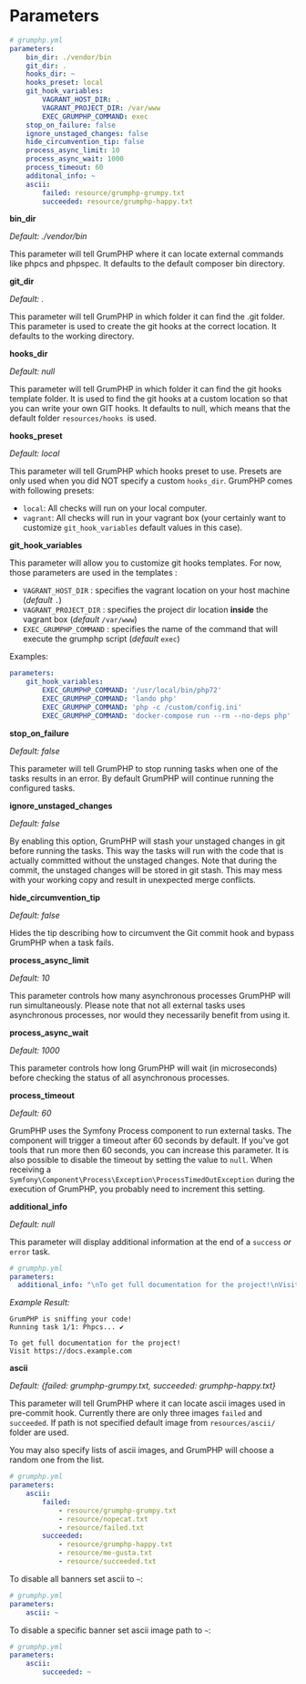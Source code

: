 # Parameters

```yaml
# grumphp.yml
parameters:
    bin_dir: ./vendor/bin
    git_dir: .
    hooks_dir: ~
    hooks_preset: local
    git_hook_variables:
        VAGRANT_HOST_DIR: .
        VAGRANT_PROJECT_DIR: /var/www
        EXEC_GRUMPHP_COMMAND: exec
    stop_on_failure: false
    ignore_unstaged_changes: false
    hide_circumvention_tip: false
    process_async_limit: 10
    process_async_wait: 1000
    process_timeout: 60
    additonal_info: ~
    ascii:
        failed: resource/grumphp-grumpy.txt
        succeeded: resource/grumphp-happy.txt
```

**bin_dir**

*Default: ./vendor/bin*

This parameter will tell GrumPHP where it can locate external commands like phpcs and phpspec.
It defaults to the default composer bin directory.

**git_dir**

*Default: .*

This parameter will tell GrumPHP in which folder it can find the .git folder.
This parameter is used to create the git hooks at the correct location. It defaults to the working directory.

**hooks_dir**

*Default: null*

This parameter will tell GrumPHP in which folder it can find the git hooks template folder.
It is used to find the git hooks at a custom location so that you can write your own GIT hooks.
It defaults to null, which means that the default folder `resources/hooks `is used.

**hooks_preset**

*Default: local*

This parameter will tell GrumPHP which hooks preset to use.
Presets are only used when you did NOT specify a custom `hooks_dir`.
GrumPHP comes with following presets:

- `local`: All checks will run on your local computer.
- `vagrant`: All checks will run in your vagrant box (your certainly want to customize `git_hook_variables` default values in this case).

**git_hook_variables**

This parameter will allow you to customize git hooks templates. For now, those parameters are used in the templates : 

-  `VAGRANT_HOST_DIR` : specifies the vagrant location on your host machine (_default_ `.`)
-  `VAGRANT_PROJECT_DIR` : specifies the project dir location **inside** the vagrant box (_default_ `/var/www`)
-  `EXEC_GRUMPHP_COMMAND` : specifies the name of the command that will execute the grumphp script (_default_ `exec`)

Examples: 

```yaml
parameters:
    git_hook_variables:
        EXEC_GRUMPHP_COMMAND: '/usr/local/bin/php72'
        EXEC_GRUMPHP_COMMAND: 'lando php'
        EXEC_GRUMPHP_COMMAND: 'php -c /custom/config.ini'
        EXEC_GRUMPHP_COMMAND: 'docker-compose run --rm --no-deps php'
```

**stop_on_failure**

*Default: false*

This parameter will tell GrumPHP to stop running tasks when one of the tasks results in an error.
By default GrumPHP will continue running the configured tasks.

**ignore_unstaged_changes**

*Default: false*

By enabling this option, GrumPHP will stash your unstaged changes in git before running the tasks.
This way the tasks will run with the code that is actually committed without the unstaged changes.
Note that during the commit, the unstaged changes will be stored in git stash.
This may mess with your working copy and result in unexpected merge conflicts.

**hide_circumvention_tip**

*Default: false*

Hides the tip describing how to circumvent the Git commit hook and bypass GrumPHP when a task fails.

**process_async_limit**

*Default: 10*

This parameter controls how many asynchronous processes GrumPHP will run simultaneously. Please note
that not all external tasks uses asynchronous processes, nor would they necessarily benefit from using it.

**process_async_wait**

*Default: 1000*

This parameter controls how long GrumPHP will wait (in microseconds) before checking the status of all asynchronous processes.

**process_timeout**

*Default: 60*

GrumPHP uses the Symfony Process component to run external tasks.
The component will trigger a timeout after 60 seconds by default.
If you've got tools that run more then 60 seconds, you can increase this parameter.
It is also possible to disable the timeout by setting the value to `null`.
When receiving a `Symfony\Component\Process\Exception\ProcessTimedOutException` during the execution of GrumPHP, you probably need to increment this setting.

**additional_info**

*Default: null*

This parameter will display additional information at the end of a `success` *or* `error` task.

```yaml
# grumphp.yml
parameters:
  additional_info: "\nTo get full documentation for the project!\nVisit https://docs.example.com\n"
```

*Example Result:*
```
GrumPHP is sniffing your code!
Running task 1/1: Phpcs... ✔

To get full documentation for the project!
Visit https://docs.example.com

```

**ascii**

*Default: {failed: grumphp-grumpy.txt, succeeded: grumphp-happy.txt}*

This parameter will tell GrumPHP where it can locate ascii images used in pre-commit hook.
Currently there are only three images `failed` and `succeeded`. If path is not specified default image from
`resources/ascii/` folder are used.

You may also specify lists of ascii images, and GrumPHP will choose a random one
from the list.

```yaml
# grumphp.yml
parameters:
    ascii:
        failed:
            - resource/grumphp-grumpy.txt
            - resource/nopecat.txt
            - resource/failed.txt
        succeeded:
            - resource/grumphp-happy.txt
            - resource/me-gusta.txt
            - resource/succeeded.txt
```

To disable all banners set ascii to `~`:

```yaml
# grumphp.yml
parameters:
    ascii: ~
```

To disable a specific banner set ascii image path to `~`:

```yaml
# grumphp.yml
parameters:
    ascii:
        succeeded: ~
```
